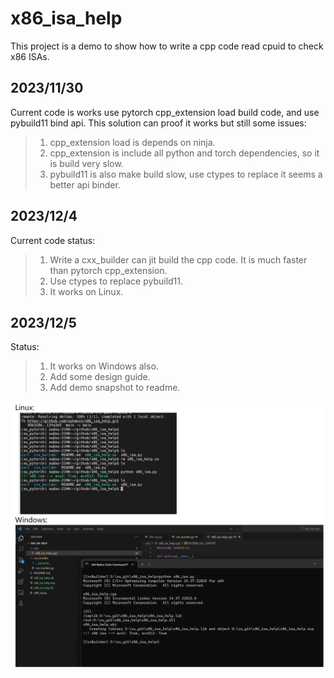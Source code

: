 # x86_isa_help

This project is a demo to show how to write a cpp code read cpuid to check x86 ISAs.

## 2023/11/30

Current code is works use pytorch cpp_extension load build code, and use pybuild11 bind api. This solution can proof it works but still some issues:
> 1. cpp_extension load is depends on ninja.
> 2. cpp_extension is include all python and torch dependencies, so it is build very slow.
> 3. pybuild11 is also make build slow, use ctypes to replace it seems a better api binder.

## 2023/12/4
Current code status:
> 1. Write a cxx_builder can jit build the cpp code. It is much faster than pytorch cpp_extension.
> 2. Use ctypes to replace pybuild11.
> 3. It works on Linux.

## 2023/12/5
Status:
> 1. It works on Windows also.
> 2. Add some design guide.
> 3. Add demo snapshot to readme.

<img src="images/demo.png" width="800px">